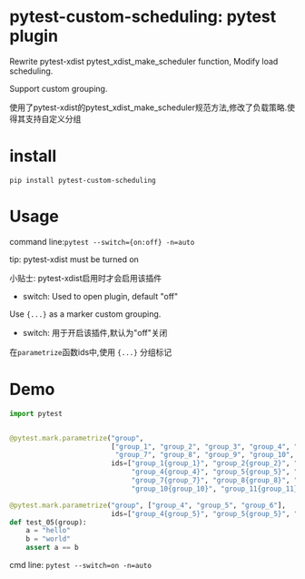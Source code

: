 pytest-custom-scheduling: pytest plugin
==============

Rewrite pytest-xdist pytest_xdist_make_scheduler function, Modify load scheduling.

Support custom grouping.

使用了pytest-xdist的pytest_xdist_make_scheduler规范方法,修改了负载策略.使得其支持自定义分组


install
=====

`pip install pytest-custom-scheduling`

Usage
=====

command line:`pytest --switch={on:off} -n=auto`

tip: pytest-xdist must be turned on

小贴士: pytest-xdist启用时才会启用该插件

- switch: Used to open plugin, default "off"

Use `{...}` as a marker custom grouping.

- switch: 用于开启该插件,默认为"off"关闭

在`parametrize`函数ids中,使用 `{...}` 分组标记


Demo
=====

```python
import pytest


@pytest.mark.parametrize("group", 
                         ["group_1", "group_2", "group_3", "group_4", "group_5", "group_6", 
                          "group_7", "group_8", "group_9", "group_10", "group_11", "group_12"], 
                         ids=["group_1{group_1}", "group_2{group_2}", "group_3{group_3}", 
                              "group_4{group_4}", "group_5{group_5}", "group_6{group_6}", 
                              "group_7{group_7}", "group_8{group_8}", "group_9{group_9}", 
                              "group_10{group_10}", "group_11{group_11}", "group_12{group_12}"])

@pytest.mark.parametrize("group", ["group_4", "group_5", "group_6"], 
                         ids=["group_4{group_5}", "group_5{group_5}", "group_6{group_5}"])
def test_05(group):
    a = "hello"
    b = "world"
    assert a == b
```

cmd line: `pytest --switch=on -n=auto`
